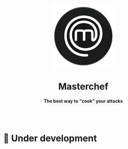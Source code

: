 <div align="center">
    <img src=".github/readme/masterchef.png" width="200"/>
    <h1>Masterchef</h1>
    <h4>The best way to "cook" your attacks</h4>
</div>
<br><br>

# :fork_and_knife: Under development